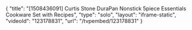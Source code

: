 {
    "title": "[1508436091] Curtis Stone DuraPan Nonstick 5piece Essentials Cookware Set with Recipes",
    "type": "solo",
    "layout": "iframe-static",
    "videoId": "123178831",
    "url": "\/tvpembed\/123178831"
}